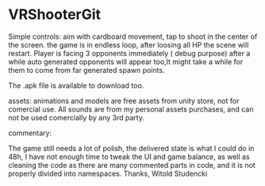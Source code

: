 # VRShooterGit

Simple controls:
aim with cardboard movement, tap to shoot in the center of the screen.
the game is in endless loop, after loosing all HP the scene will restart.
Player is facing 3 opponents immediately ( debug purpose) after a while auto generated opponents will appear too,It might take a while for them to come from far generated spawn points.

The .apk file is available to download too.

assets:
animations and models are free assets from unity store, not for comercial use.
All sounds are from my personal assets purchases, and can not be used comercially by any 3rd party.

commentary:

The game still needs a lot of polish, the delivered state is what I could do in 48h, I have not enough time to tweak the UI and game balance, as well as cleaning the code as there are many commented parts in code, and it is not properly divided into namespaces.
Thanks,
Witold Studencki
